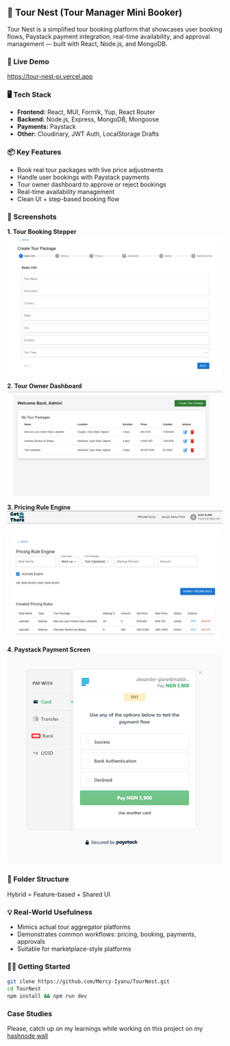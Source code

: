 ## 🧳 Tour Nest (Tour Manager Mini Booker)
Tour Nest is a simplified tour booking platform that showcases user booking flows, Paystack payment integration, real-time availability, and approval management — built with React, Node.js, and MongoDB.

### 🔗 Live Demo
https://tour-nest-pi.vercel.app

### 🖥️ Tech Stack
- **Frontend:** React, MUI, Formik, Yup, React Router
- **Backend:** Node.js, Express, MongoDB, Mongoose
- **Payments:** Paystack
- **Other:** Cloudinary, JWT Auth, LocalStorage Drafts

### 📦 Key Features
- Book real tour packages with live price adjustments
- Handle user bookings with Paystack payments
- Tour owner dashboard to approve or reject bookings
- Real-time availability management
- Clean UI + step-based booking flow

### 📸 Screenshots
**1. Tour Booking Stepper**
![Booking Stepper](public/screenshots/stepper.png)

**2. Tour Owner Dashboard**
![Dashboard](public/screenshots/adminDashboard.png)

**3. Pricing Rule Engine**
![Rule Engine](public/screenshots/pricingRuleEngine.png)

**4. Paystack Payment Screen**
![Payment](public/screenshots/payment.png)

### 📁 Folder Structure
Hybrid = Feature-based + Shared UI

### 💡 Real-World Usefulness
- Mimics actual tour aggregator platforms
- Demonstrates common workflows: pricing, booking, payments, approvals
- Suitable for marketplace-style platforms

### 🏃‍♂️ Getting Started
```bash
git clone https://github.com/Mercy-Iyanu/TourNest.git
cd TourNest
npm install && npm run dev
```

### Case Studies
Please, catch up on my learnings while working on this project on my [hashnode wall](https://hashnode.com/@mercyio)
